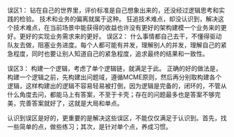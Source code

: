 误区1： 钻在自己的世界里，评价标准是自己想象出来的，还没经过逻辑思考和实践的检验。  技术和业务的偏离就属于这种。 狂追技术难点，却没认识到，解决这个技术难点，在当前场景中能获得的收益也许没有更好的架构建模一个业务来的更好。更好的实现业务需求来的更好。
误区2： 什么事情都自己去干，不懂得驱动队友去做，阻塞业务进度。每个人都可能有并发，理解别人的并发，理解自己的紧急程度，同时也要让别人知道自己的紧急程度，追求最终的结果和一致性。

误区3： 构建一个逻辑，考虑了单个逻辑链，就满足于此。 正确的好的做法是，构建一个逻辑之前，先构建出问题域，遵循MCME原则，然后再分别取构建各个逻辑，这样构建出的逻辑不容易轻易被打倒，因为逻辑是完备的，闭环的，不管从什么角度去问，都能马上有答案，不至于卡壳；存在的问题最多也是答案不够完美，完善答案就好了，这就是大局和单点。

认识到误区是好的，更重要的是解决这些误区，不能仅仅满足于认识到。首先，找一些简单的点，做些练习；其次，是针对单个点，养成习惯。
